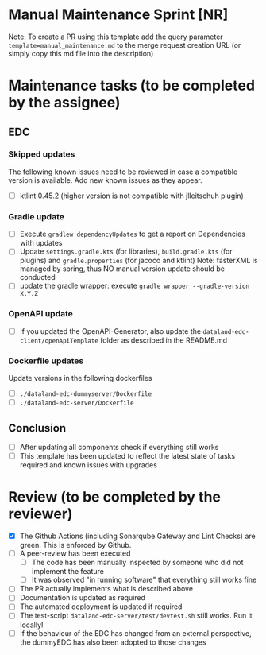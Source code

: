 # Manual Maintenance Sprint [NR]
Note: To create a PR using this template add the query parameter `template=manual_maintenance.md` to the merge request creation URL (or simply copy this md file into the description)

# Maintenance tasks (to be completed by the assignee)
## EDC
### Skipped updates
The following known issues need to be reviewed in case a compatible version is available. Add new known issues as they appear.
- [ ] ktlint 0.45.2 (higher version is not compatible with jlleitschuh plugin)

### Gradle update
- [ ] Execute `gradlew dependencyUpdates` to get a report on Dependencies with updates
- [ ] Update `settings.gradle.kts` (for libraries), `build.gradle.kts` (for plugins) and `gradle.properties` (for jacoco and ktlint)
  Note: fasterXML is managed by spring, thus NO manual version update should be conducted
- [ ] update the gradle wrapper: execute `gradle wrapper --gradle-version X.Y.Z`

### OpenAPI update
- [ ] If you updated the OpenAPI-Generator, also update the `dataland-edc-client/openApiTemplate` folder as described in the README.md

### Dockerfile updates
Update versions in the following dockerfiles
- [ ] `./dataland-edc-dummyserver/Dockerfile`
- [ ] `./dataland-edc-server/Dockerfile`

## Conclusion
- [ ] After updating all components check if everything still works
- [ ] This template has been updated to reflect the latest state of tasks required and known issues with upgrades

# Review (to be completed by the reviewer)
- [x] The Github Actions (including Sonarqube Gateway and Lint Checks) are green. This is enforced by Github.
- [ ] A peer-review has been executed
    - [ ] The code has been manually inspected by someone who did not implement the feature
    - [ ] It was observed "in running software" that everything still works fine
- [ ] The PR actually implements what is described above
- [ ] Documentation is updated as required
- [ ] The automated deployment is updated if required
- [ ] The test-script `dataland-edc-server/test/devtest.sh` still works. Run it locally!
- [ ] If the behaviour of the EDC has changed from an external perspective, the dummyEDC has also been adopted to those changes
